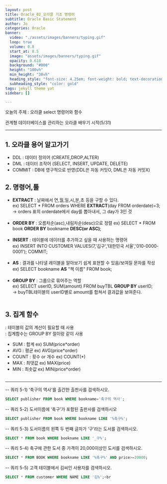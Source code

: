 ```yaml
---
layout: post
title: Oracle_02_오라클 기초 명령어
subtitle: Oracle Basic Statement
author: Jo
categories: Oracle
banner:
  video: "./assets/images/banners/typing.gif"
  loop: true
  volume: 0.8
  start_at: 8.5
  image: "assets/images/banners/typing.gif"
  opacity: 0.618
  background: "#000"
  height: "100vh"
  min_height: "38vh"
  heading_style: "font-size: 4.25em; font-weight: bold; text-decoration: underline"
  subheading_style: "color: gold"
tags: jekyll theme yat
sidebar: []

---
```


오늘의 주제 : 오라클 select 명령어와 함수<br>

관계형 데이터베이스를 관리하는 오라클 배우기 시작(5/31) <br/>
 * * *

## 1. 오라클 용어 알고가기
- DDL : 데이터 정의어 (CREATE,DROP,ALTER) <br>
- DML : 데이터 조작어 (SELECT, INSERT, UPDATE, DELETE) <br>
- COMMIT : DB에 영구적으로 반영(DDL은 자동 커밋O, DML은 자동 커밋X) <br>


## 2. 명령어,툴
- <b>EXTRACT</b> : 날짜에서 연,월,일,시,분,초 등을 구할 수 있다.<br>
 ex) SELECT * FROM orders WHERE <b>EXTRACT</b>(day FROM orderdate)=3;<br>
  -> orders 표의 orderdate에서 day를 뽑아내서, 그 day가 3인 것<br><br>
- <b>ORDER BY</b> : 오름차순(asc),내림차순(desc)으로 정렬
 ex) SELECT * FROM book <b>ORDER BY</b> bookname <b>DESC(or ASC)</b>;<br><br>
- <b>INSERT</b> : 테이블에 데이터를 추가하고 싶을 때 사용하는 명령어<br>
 ex) INSERT INTO CUSTOMER VALUES(7,'김구','대한민국 서울','010-0000-0001'); COMMIT;<br><br>
- <b>AS</b> : 결과를 나타낼 레이블을 알아보기 쉽게 표현할 수 있음/보여질 문자를 작성
 ex) SELECT bookname <b>AS</b> "책 이름" FROM book;<br><br>
- <b>GROUP BY</b> : 그룹으로 묶어주는 역할<br>
 ex) SELECT userID, SUM(amount) FROM buyTBL <b>GROUP BY</b> userID;<br>
  -> buyTBL테이블의 userID별로 amount를 합쳐서 결과값을 보여준다.<br><br>


## 3. 집계 함수
: 테이블의 값의 계산이 필요할 때 사용 <br>
:  집계함수는 GROUP BY 절이랑 같이 사용<br>
 - SUM : 합계 ex) SUM(price*order)<br>
 - AVG : 평균 ex) AVG(price*order)<br>
 - COUNT : 횟수 or 개수 ex) COUNT(*)<br>
 - MAX : 최댓값 ex) MAX(price)<br>
 - MIN : 최솟값 ex) MIN(price*order)<br><br>

***
-- 쿼리 5-1) ‘축구의 역사’를 출간한 출판사를 검색하시오. <br>
```sql
SELECT publisher FROM book WHERE bookname='축구의 역사'; 
```

-- 쿼리 5-2) 도서이름에 ‘축구’가 포함된 출판사를 검색하시오 <br>
```sql
SELECT publisher FROM book WHERE bookname LIKE '%축구%';

```

-- 쿼리 5-3) 도서이름의 왼쪽 두 번째 글자가 ‘구’라는 도서를 검색하시오.<br>
```sql
SELECT * FROM book WHERE bookname LIKE '_구%';
```
-- 쿼리 5-4) 축구에 관한 도서 중 가격이 20,000이상인 도서를 검색하시오. <br>
```sql
SELECT * FROM BOOK WHERE bookname LIKE '%축구%' AND price>=20000;
```
-- 쿼리 5-5) 고객 테이블에서 김씨인 사용자를 검색하시오. <br>
```sql
SELECT * FROM customer WHERE NAME LIKE '김%';<br
```
